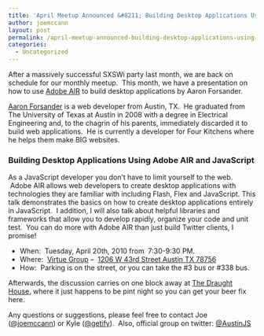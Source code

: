 ```yaml
---
title: 'April Meetup Announced &#8211; Building Desktop Applications Using Adobe AIR and JavaScript'
author: joemccann
layout: post
permalink: /april-meetup-announced-building-desktop-applications-using-adobe-air-and-javascript/
categories:
  - Uncategorized
---
```

After a massively successful SXSWi party last month, we are back on schedule for our monthly meetup.  This month, we have a presentation on how to use <a title="Adobe AIR" href="http://www.adobe.com/products/air/" target="_blank">Adobe AIR</a> to build desktop applications by Aaron Forsander.

<a title="Aaron Forsander on Twitter" href="http://twitter.com/AaronForsander" target="_blank">Aaron Forsander</a> is a web developer from Austin, TX.  He graduated from The University of Texas at Austin in 2008 with a degree in Electrical Engineering and, to the chagrin of his parents, immediately discarded it to build web applications.  He is currently a developer for Four Kitchens where he helps them make BIG websites.

### Building Desktop Applications Using Adobe AIR and JavaScript</strong>

As a JavaScript developer you don&#8217;t have to limit yourself to the web.  Adobe AIR allows web developers to create desktop applications with technologies they are familiar with including Flash, Flex and JavaScript. This talk demonstrates the basics on how to create desktop applications entirely in JavaScript.  I addition, I will also talk about helpful libraries and frameworks that allow you to develop rapidly, organize your code and unit test.  You can do more with Adobe AIR than just build Twitter clients, I promise!

  * When:  Tuesday, April 20th, 2010 from  7:30-9:30 PM.
  * Where:  [Virtue Group][1] &#8211;  [1206 W 43rd Street Austin TX 78756][2]
  * How:  Parking is on the street, or you can take the #3 bus or #338 bus.

Afterwards, the discussion carries on one block away at [The Draught House][3], where it just happens to be pint night so you can get your beer fix here.

Any questions or suggestions, please feel free to contact Joe ([@joemccann][4]) or Kyle ([@getify][5]).  Also, official group on twitter: [@AustinJS][6]

 [1]: http://www.virtuegroup.net/ "Virtue Group"
 [2]: http://bit.ly/cMtza "Google Map of Virtue Group's Office"
 [3]: http://bit.ly/blsxp "Google Map of The Draught House"
 [4]: http://twitter.com/joemccann "Joe McCann on Twitter"
 [5]: http://twitter.com/getify "Kyle Simpson on Twitter"
 [6]: http://twitter.com/austinjs "AustinJS on Twitter"